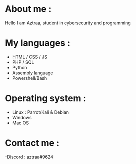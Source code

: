 # About me :

Hello I am Aztraa, student in cybersecurity and programming

# My languages :

- HTML / CSS / JS
- PHP / SQL
- Python
- Assembly language
- Powershell/Bash

# Operating system :

- Linux : Parrot/Kali & Debian
- Windows
- Mac OS

# Contact me : 

-Discord : aztraa#9624
